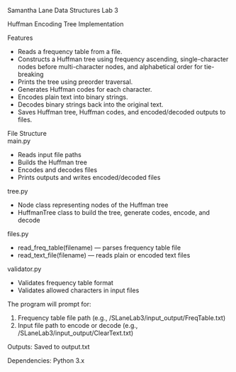 Samantha Lane
Data Structures Lab 3

Huffman Encoding Tree Implementation

Features
- Reads a frequency table from a file.
- Constructs a Huffman tree using frequency ascending, single-character nodes before multi-character nodes, and alphabetical order for tie-breaking
- Prints the tree using preorder traversal.
- Generates Huffman codes for each character.
- Encodes plain text into binary strings.
- Decodes binary strings back into the original text.
- Saves Huffman tree, Huffman codes, and encoded/decoded outputs to files.

File Structure  
main.py
- Reads input file paths
- Builds the Huffman tree
- Encodes and decodes files
- Prints outputs and writes encoded/decoded files

tree.py
- Node class representing nodes of the Huffman tree
- HuffmanTree class to build the tree, generate codes, encode, and decode

files.py
- read_freq_table(filename) — parses frequency table file
- read_text_file(filename) — reads plain or encoded text files

validator.py
- Validates frequency table format 
- Validates allowed characters in input files

The program will prompt for:
1. Frequency table file path (e.g., /SLaneLab3/input_output/FreqTable.txt)
2. Input file path to encode or decode (e.g., /SLaneLab3/input_output/ClearText.txt)

Outputs:
Saved to output.txt

Dependencies:
Python 3.x
